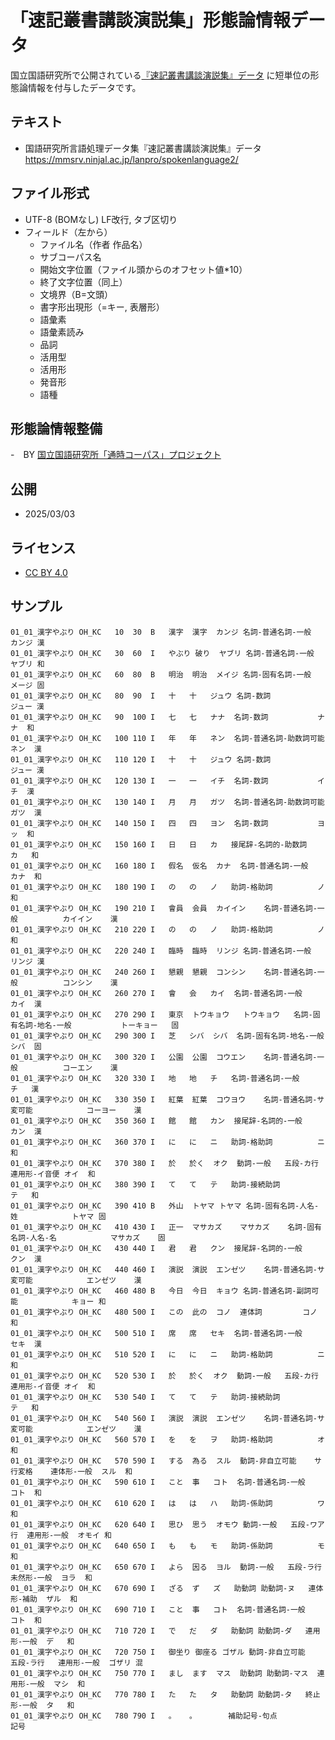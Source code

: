 # 「速記叢書講談演説集」形態論情報データ

国立国語研究所で公開されている[『速記叢書講談演説集』データ](https://mmsrv.ninjal.ac.jp/lanpro/spokenlanguage2/)
に短単位の形態論情報を付与したデータです。

## テキスト
- 国語研究所言語処理データ集『速記叢書講談演説集』データ https://mmsrv.ninjal.ac.jp/lanpro/spokenlanguage2/

## ファイル形式
- UTF-8 (BOMなし) LF改行, タブ区切り
- フィールド（左から）
  - ファイル名（作者 作品名）
  - サブコーパス名
  - 開始文字位置（ファイル頭からのオフセット値*10）
  - 終了文字位置（同上）
  - 文境界（B=文頭）
  - 書字形出現形（=キー, 表層形）
  - 語彙素
  - 語彙素読み
  - 品詞
  - 活用型
  - 活用形
  - 発音形
  - 語種

## 形態論情報整備
-　BY [国立国語研究所「通時コーパス」プロジェクト](https://www.ninjal.ac.jp/research/cr-project/project-4/diachronic-corpus/)

## 公開
- 2025/03/03

## ライセンス
- [CC BY 4.0](http://creativecommons.org/licenses/by/4.0/)

## サンプル
```
01_01_漢字やぶり	OH_KC	10	30	B	漢字	漢字	カンジ	名詞-普通名詞-一般			カンジ	漢
01_01_漢字やぶり	OH_KC	30	60	I	やぶり	破り	ヤブリ	名詞-普通名詞-一般			ヤブリ	和
01_01_漢字やぶり	OH_KC	60	80	B	明治	明治	メイジ	名詞-固有名詞-一般			メージ	固
01_01_漢字やぶり	OH_KC	80	90	I	十	十	ジュウ	名詞-数詞			ジュー	漢
01_01_漢字やぶり	OH_KC	90	100	I	七	七	ナナ	名詞-数詞			ナナ	和
01_01_漢字やぶり	OH_KC	100	110	I	年	年	ネン	名詞-普通名詞-助数詞可能			ネン	漢
01_01_漢字やぶり	OH_KC	110	120	I	十	十	ジュウ	名詞-数詞			ジュー	漢
01_01_漢字やぶり	OH_KC	120	130	I	一	一	イチ	名詞-数詞			イチ	漢
01_01_漢字やぶり	OH_KC	130	140	I	月	月	ガツ	名詞-普通名詞-助数詞可能			ガツ	漢
01_01_漢字やぶり	OH_KC	140	150	I	四	四	ヨン	名詞-数詞			ヨッ	和
01_01_漢字やぶり	OH_KC	150	160	I	日	日	カ	接尾辞-名詞的-助数詞			カ	和
01_01_漢字やぶり	OH_KC	160	180	I	假名	仮名	カナ	名詞-普通名詞-一般			カナ	和
01_01_漢字やぶり	OH_KC	180	190	I	の	の	ノ	助詞-格助詞			ノ	和
01_01_漢字やぶり	OH_KC	190	210	I	會員	会員	カイイン	名詞-普通名詞-一般			カイイン	漢
01_01_漢字やぶり	OH_KC	210	220	I	の	の	ノ	助詞-格助詞			ノ	和
01_01_漢字やぶり	OH_KC	220	240	I	臨時	臨時	リンジ	名詞-普通名詞-一般			リンジ	漢
01_01_漢字やぶり	OH_KC	240	260	I	懇親	懇親	コンシン	名詞-普通名詞-一般			コンシン	漢
01_01_漢字やぶり	OH_KC	260	270	I	會	会	カイ	名詞-普通名詞-一般			カイ	漢
01_01_漢字やぶり	OH_KC	270	290	I	東京	トウキョウ	トウキョウ	名詞-固有名詞-地名-一般			トーキョー	固
01_01_漢字やぶり	OH_KC	290	300	I	芝	シバ	シバ	名詞-固有名詞-地名-一般			シバ	固
01_01_漢字やぶり	OH_KC	300	320	I	公園	公園	コウエン	名詞-普通名詞-一般			コーエン	漢
01_01_漢字やぶり	OH_KC	320	330	I	地	地	チ	名詞-普通名詞-一般			チ	漢
01_01_漢字やぶり	OH_KC	330	350	I	紅葉	紅葉	コウヨウ	名詞-普通名詞-サ変可能			コーヨー	漢
01_01_漢字やぶり	OH_KC	350	360	I	館	館	カン	接尾辞-名詞的-一般			カン	漢
01_01_漢字やぶり	OH_KC	360	370	I	に	に	ニ	助詞-格助詞			ニ	和
01_01_漢字やぶり	OH_KC	370	380	I	於	於く	オク	動詞-一般	五段-カ行	連用形-イ音便	オイ	和
01_01_漢字やぶり	OH_KC	380	390	I	て	て	テ	助詞-接続助詞			テ	和
01_01_漢字やぶり	OH_KC	390	410	B	外山	トヤマ	トヤマ	名詞-固有名詞-人名-姓			トヤマ	固
01_01_漢字やぶり	OH_KC	410	430	I	正一	マサカズ	マサカズ	名詞-固有名詞-人名-名			マサカズ	固
01_01_漢字やぶり	OH_KC	430	440	I	君	君	クン	接尾辞-名詞的-一般			クン	漢
01_01_漢字やぶり	OH_KC	440	460	I	演説	演説	エンゼツ	名詞-普通名詞-サ変可能			エンゼツ	漢
01_01_漢字やぶり	OH_KC	460	480	B	今日	今日	キョウ	名詞-普通名詞-副詞可能			キョー	和
01_01_漢字やぶり	OH_KC	480	500	I	この	此の	コノ	連体詞			コノ	和
01_01_漢字やぶり	OH_KC	500	510	I	席	席	セキ	名詞-普通名詞-一般			セキ	漢
01_01_漢字やぶり	OH_KC	510	520	I	に	に	ニ	助詞-格助詞			ニ	和
01_01_漢字やぶり	OH_KC	520	530	I	於	於く	オク	動詞-一般	五段-カ行	連用形-イ音便	オイ	和
01_01_漢字やぶり	OH_KC	530	540	I	て	て	テ	助詞-接続助詞			テ	和
01_01_漢字やぶり	OH_KC	540	560	I	演説	演説	エンゼツ	名詞-普通名詞-サ変可能			エンゼツ	漢
01_01_漢字やぶり	OH_KC	560	570	I	を	を	ヲ	助詞-格助詞			オ	和
01_01_漢字やぶり	OH_KC	570	590	I	する	為る	スル	動詞-非自立可能	サ行変格	連体形-一般	スル	和
01_01_漢字やぶり	OH_KC	590	610	I	こと	事	コト	名詞-普通名詞-一般			コト	和
01_01_漢字やぶり	OH_KC	610	620	I	は	は	ハ	助詞-係助詞			ワ	和
01_01_漢字やぶり	OH_KC	620	640	I	思ひ	思う	オモウ	動詞-一般	五段-ワア行	連用形-一般	オモイ	和
01_01_漢字やぶり	OH_KC	640	650	I	も	も	モ	助詞-係助詞			モ	和
01_01_漢字やぶり	OH_KC	650	670	I	よら	因る	ヨル	動詞-一般	五段-ラ行	未然形-一般	ヨラ	和
01_01_漢字やぶり	OH_KC	670	690	I	ざる	ず	ズ	助動詞	助動詞-ヌ	連体形-補助	ザル	和
01_01_漢字やぶり	OH_KC	690	710	I	こと	事	コト	名詞-普通名詞-一般			コト	和
01_01_漢字やぶり	OH_KC	710	720	I	で	だ	ダ	助動詞	助動詞-ダ	連用形-一般	デ	和
01_01_漢字やぶり	OH_KC	720	750	I	御坐り	御座る	ゴザル	動詞-非自立可能	五段-ラ行	連用形-一般	ゴザリ	混
01_01_漢字やぶり	OH_KC	750	770	I	まし	ます	マス	助動詞	助動詞-マス	連用形-一般	マシ	和
01_01_漢字やぶり	OH_KC	770	780	I	た	た	タ	助動詞	助動詞-タ	終止形-一般	タ	和
01_01_漢字やぶり	OH_KC	780	790	I	。	。		補助記号-句点				記号
```
